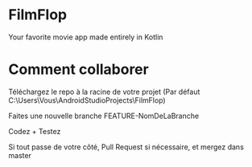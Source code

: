 # FilmFlop
Your favorite movie app made entirely in Kotlin

# Comment collaborer
Téléchargez le repo à la racine de votre projet (Par défaut C:\Users\Vous\AndroidStudioProjects\FilmFlop\)

Faites une nouvelle branche FEATURE-NomDeLaBranche

Codez + Testez

Si tout passe de votre côté, Pull Request si nécessaire, et mergez dans master
